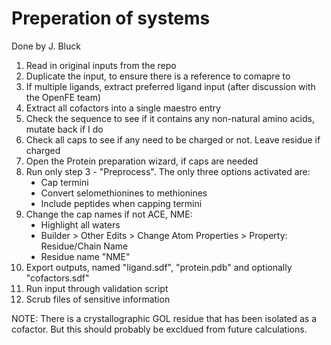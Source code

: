 # Preperation of systems

Done by J. Bluck

<ol type="1">
<li>Read in original inputs from the repo
<li>Duplicate the input, to ensure there is a reference to comapre to
<li>If multiple ligands, extract preferred ligand input (after discussion with the OpenFE team)
<li>Extract all cofactors into a single maestro entry
<li>Check the sequence to see if it contains any non-natural amino acids, mutate back if I do
<li>Check all caps to see if any need to be charged or not. Leave residue if charged
<li>Open the Protein preparation wizard, if caps are needed
<li>Run only step 3 - "Preprocess". The only three options activated are:
   <ul type="disc">
    <li>Cap termini
    <li>Convert selomethionines to methionines
    <li>Include peptides when capping termini
    </ul>
<li>Change the cap names if not ACE, NME:
   <ul type="disc">
    <li>Highlight all waters
    <li>Builder > Other Edits > Change Atom Properties > Property: Residue/Chain Name
    <li>Residue name "NME"
    </ul>
<li>Export outputs, named "ligand.sdf", "protein.pdb" and optionally "cofactors.sdf"
<li>Run input through validation script
<li>Scrub files of sensitive information
</ol>

NOTE: There is a crystallographic GOL residue that has been isolated as a cofactor. But this should probably be excldued from future calculations.
